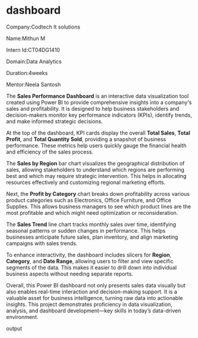 # dashboard


Company:Codtech It solutions

Name:Mithun M

Intern Id:CT04DG1410

Domain:Data Analytics

Duration:4weeks

Mentor:Neela Santosh

The **Sales Performance Dashboard** is an interactive data visualization tool created using Power BI to provide comprehensive insights into a company's sales and profitability. It is designed to help business stakeholders and decision-makers monitor key performance indicators (KPIs), identify trends, and make informed strategic decisions.

At the top of the dashboard, KPI cards display the overall **Total Sales**, **Total Profit**, and **Total Quantity Sold**, providing a snapshot of business performance. These metrics help users quickly gauge the financial health and efficiency of the sales process.

The **Sales by Region** bar chart visualizes the geographical distribution of sales, allowing stakeholders to understand which regions are performing best and which may require strategic intervention. This helps in allocating resources effectively and customizing regional marketing efforts.

Next, the **Profit by Category** chart breaks down profitability across various product categories such as Electronics, Office Furniture, and Office Supplies. This allows business managers to see which product lines are the most profitable and which might need optimization or reconsideration.

The **Sales Trend** line chart tracks monthly sales over time, identifying seasonal patterns or sudden changes in performance. This helps businesses anticipate future sales, plan inventory, and align marketing campaigns with sales trends.

To enhance interactivity, the dashboard includes slicers for **Region**, **Category**, and **Date Range**, allowing users to filter and view specific segments of the data. This makes it easier to drill down into individual business aspects without needing separate reports.

Overall, this Power BI dashboard not only presents sales data visually but also enables real-time interaction and decision-making support. It is a valuable asset for business intelligence, turning raw data into actionable insights. This project demonstrates proficiency in data visualization, analysis, and dashboard development—key skills in today’s data-driven environment.



output
